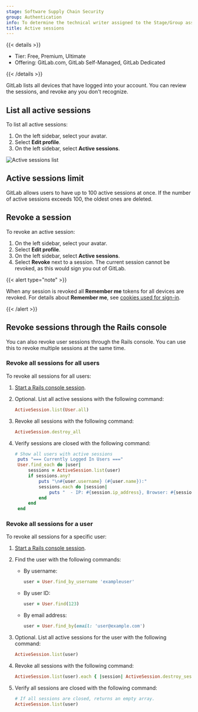 ```yaml
---
stage: Software Supply Chain Security
group: Authentication
info: To determine the technical writer assigned to the Stage/Group associated with this page, see https://handbook.gitlab.com/handbook/product/ux/technical-writing/#assignments
title: Active sessions
---
```


{{< details >}}

- Tier: Free, Premium, Ultimate
- Offering: GitLab.com, GitLab Self-Managed, GitLab Dedicated

{{< /details >}}

GitLab lists all devices that have logged into your account. You can
review the sessions, and revoke any you don't recognize.

## List all active sessions

To list all active sessions:

1. On the left sidebar, select your avatar.
1. Select **Edit profile**.
1. On the left sidebar, select **Active sessions**.

![Active sessions list](img/active_sessions_list_v12_7.png)

## Active sessions limit

GitLab allows users to have up to 100 active sessions at once. If the number of active sessions
exceeds 100, the oldest ones are deleted.

## Revoke a session

To revoke an active session:

1. On the left sidebar, select your avatar.
1. Select **Edit profile**.
1. On the left sidebar, select **Active sessions**.
1. Select **Revoke** next to a session. The current session cannot be revoked, as this would sign you out of GitLab.

{{< alert type="note" >}}

When any session is revoked all **Remember me** tokens for all
devices are revoked. For details about **Remember me**, see
[cookies used for sign-in](_index.md#cookies-used-for-sign-in).

{{< /alert >}}

## Revoke sessions through the Rails console

You can also revoke user sessions through the Rails console. You can use this to revoke
multiple sessions at the same time.

### Revoke all sessions for all users

To revoke all sessions for all users:

1. [Start a Rails console session](../../administration/operations/rails_console.md#starting-a-rails-console-session).
1. Optional. List all active sessions with the following command:

   ```ruby
   ActiveSession.list(User.all)
1. Revoke all sessions with the following command:

   ```ruby
   ActiveSession.destroy_all
   ```

1. Verify sessions are closed with the following command:

   ```ruby
   # Show all users with active sessions
    puts "=== Currently Logged In Users ==="
    User.find_each do |user|
        sessions = ActiveSession.list(user)
        if sessions.any?
            puts "\n#{user.username} (#{user.name}):"
            sessions.each do |session|
                puts "  - IP: #{session.ip_address}, Browser: #{session.browser}, Last active: #{session.updated_at}"
            end
        end
    end
   ```

### Revoke all sessions for a user

To revoke all sessions for a specific user:

1. [Start a Rails console session](../../administration/operations/rails_console.md#starting-a-rails-console-session).
1. Find the user with the following commands:

   - By username:

     ```ruby
     user = User.find_by_username 'exampleuser'
     ```

   - By user ID:

     ```ruby
     user = User.find(123)
     ```

   - By email address:

     ```ruby
     user = User.find_by(email: 'user@example.com')
     ```

1. Optional. List all active sessions for the user with the following command:

   ```ruby
   ActiveSession.list(user)
   ```

1. Revoke all sessions with the following command:

   ```ruby
   ActiveSession.list(user).each { |session| ActiveSession.destroy_session(user, session.session_private_id) }
   ```

1. Verify all sessions are closed with the following command:

   ```ruby
   # If all sessions are closed, returns an empty array.
   ActiveSession.list(user)
   ```
